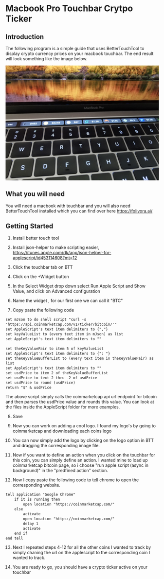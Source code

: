 # Macbook Pro Touchbar Crytpo Ticker 


## Introduction

The following program is a simple guide that uses BetterTouchTool to display crypto currency prices on your macbook touchbar. The end result will look something like the image below. 


![alt text](/images/touchbar.jpg)

## What you will need 

You will need a macbook with touchbar and you will also need BetterTouchTool installed which you can find over here https://folivora.ai/


## Getting Started

1) Install better touch tool 

2) Install json-helper to make scripting easier, https://itunes.apple.com/dk/app/json-helper-for-applescript/id453114608?mt=12

3) Click the touchbar tab on BTT

4) Click on the +Widget button 

5) In the Select Widget drop down select Run Apple Script and Show Value, and click on Advanced configuration

6) Name the widget , for our first one we can call it "BTC"

7) Copy paste the following code

```
set mJson to do shell script "curl -s 'https://api.coinmarketcap.com/v1/ticker/bitcoin/'"
set AppleScript's text item delimiters to {","}
set keyValueList to (every text item in mJson) as list
set AppleScript's text item delimiters to ""

set theKeyValuePair to item 5 of keyValueList
set AppleScript's text item delimiters to {": "}
set theKeyValueBufferList to (every text item in theKeyValuePair) as list
set AppleScript's text item delimiters to ""
set usdPrice to item 2 of theKeyValueBufferList
set usdPrice to text 2 thru -2 of usdPrice
set usdPrice to round (usdPrice)
return "$" & usdPrice
```

The above script simply calls the coinmarketcap api url endpoint for bitcoin and then parses the usdPrice value and rounds this value. You can look at the files inside the AppleScript folder for more examples.  

8) Save 

9) Now you can work on adding a cool logo. I found my logo's by going to coinmarketcap and downloading each coins logo

10) You can now simply add the logo by clicking on the logo option in BTT and dragging the corresponding image file. 

11) Now if you want to define an action when you click on the touchbar for this coin, you can simply define an action. I wanted mine to load up coinmarketcap bitcoin page, so i choose "run apple script (async in background)" in the "predfined action" section. 

12) Now I copy paste the following code to tell chrome to open the corresponding website.

```
tell application "Google Chrome"
	if it is running then
		open location "https://coinmarketcap.com/"
	else
		activate
		open location "https://coinmarketcap.com/"
		delay 1
		activate
	end if
end tell
```

13) Next I repeated steps 4-12 for all the other coins I wanted to track by simply chaning the url on the applescript to the corresponding coin I wanted to track. 

12) You are ready to go, you should have a crypto ticker active on your touchbar  


